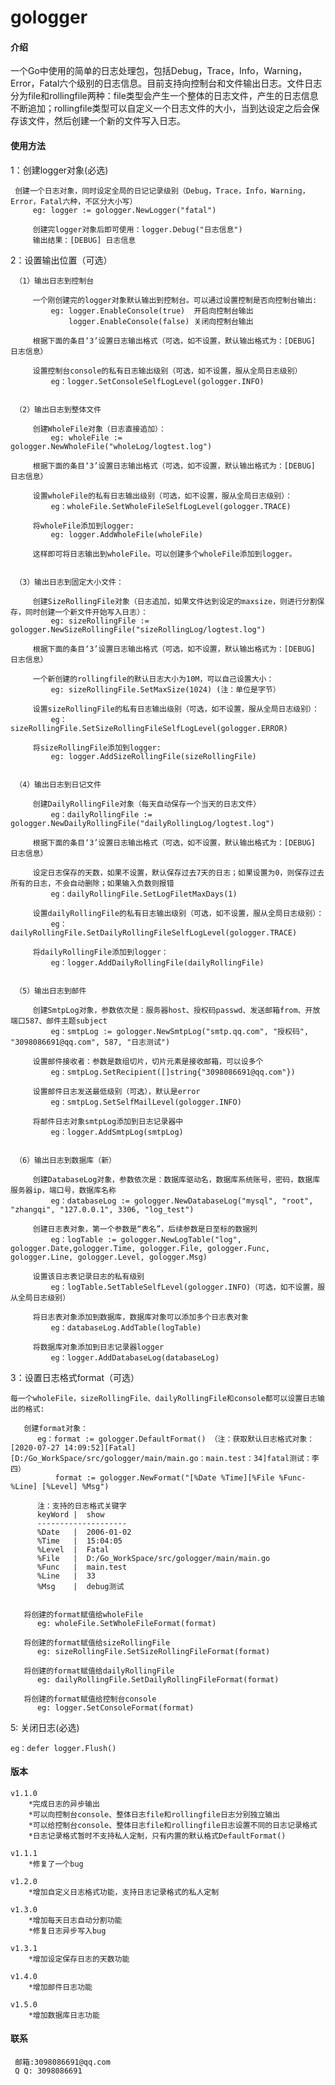 # gologger

#### 介绍
一个Go中使用的简单的日志处理包，包括Debug，Trace，Info，Warning，Error，Fatal六个级别的日志信息。目前支持向控制台和文件输出日志。文件日志分为file和rollingfile两种：file类型会产生一个整体的日志文件，产生的日志信息不断追加；rollingfile类型可以自定义一个日志文件的大小，当到达设定之后会保存该文件，然后创建一个新的文件写入日志。

#### 使用方法
1：创建logger对象(必选)

     创建一个日志对象，同时设定全局的日记记录级别（Debug，Trace，Info，Warning，Error，Fatal六种，不区分大小写）
         eg: logger := gologger.NewLogger("fatal")
         
         创建完logger对象后即可使用：logger.Debug("日志信息") 
         输出结果：[DEBUG] 日志信息
   

2：设置输出位置（可选）


     （1）输出日志到控制台
     
         一个刚创建完的logger对象默认输出到控制台。可以通过设置控制是否向控制台输出:
             eg: logger.EnableConsole(true)  开启向控制台输出  
                 logger.EnableConsole(false) 关闭向控制台输出  
          
         根据下面的条目‘3’设置日志输出格式（可选，如不设置，默认输出格式为：[DEBUG] 日志信息）
             
         设置控制台console的私有日志输出级别（可选，如不设置，服从全局日志级别）
             eg：logger.SetConsoleSelfLogLevel(gologger.INFO)


     （2）输出日志到整体文件
     
         创建WholeFile对象（日志直接追加）：
             eg: wholeFile := gologger.NewWholeFile("wholeLog/logtest.log")
             
         根据下面的条目‘3’设置日志输出格式（可选，如不设置，默认输出格式为：[DEBUG] 日志信息）
             
         设置wholeFile的私有日志输出级别（可选，如不设置，服从全局日志级别）：
             eg：wholeFile.SetWholeFileSelfLogLevel(gologger.TRACE)
             
         将wholeFile添加到logger:
             eg: logger.AddWholeFile(wholeFile)
             
         这样即可将日志输出到wholeFile。可以创建多个wholeFile添加到logger。
         

     （3）输出日志到固定大小文件：
     
         创建SizeRollingFile对象（日志追加，如果文件达到设定的maxsize，则进行分割保存，同时创建一个新文件开始写入日志）：
             eg: sizeRollingFile := gologger.NewSizeRollingFile("sizeRollingLog/logtest.log")
             
         根据下面的条目‘3’设置日志输出格式（可选，如不设置，默认输出格式为：[DEBUG] 日志信息）
         
         一个新创建的rollingfile的默认日志大小为10M，可以自己设置大小：
             eg: sizeRollingFile.SetMaxSize(1024) (注：单位是字节）
             
         设置sizeRollingFile的私有日志输出级别（可选，如不设置，服从全局日志级别）：
             eg：sizeRollingFile.SetSizeRollingFileSelfLogLevel(gologger.ERROR)
             
         将sizeRollingFile添加到logger:
             eg: logger.AddSizeRollingFile(sizeRollingFile)
             
                
     （4）输出日志到日记文件
     
         创建DailyRollingFile对象（每天自动保存一个当天的日志文件）
             eg：dailyRollingFile := gologger.NewDailyRollingFile("dailyRollingLog/logtest.log")
             
         根据下面的条目‘3’设置日志输出格式（可选，如不设置，默认输出格式为：[DEBUG] 日志信息）
         
         设定日志保存的天数，如果不设置，默认保存过去7天的日志；如果设置为0，则保存过去所有的日志，不会自动删除；如果输入负数则报错
             eg：dailyRollingFile.SetLogFiletMaxDays(1)
             
         设置dailyRollingFile的私有日志输出级别（可选，如不设置，服从全局日志级别）：
             eg：dailyRollingFile.SetDailyRollingFileSelfLogLevel(gologger.TRACE)
             
         将dailyRollingFile添加到logger：
             eg：logger.AddDailyRollingFile(dailyRollingFile)
             
          
     （5）输出日志到邮件
     
         创建SmtpLog对象，参数依次是：服务器host、授权码passwd、发送邮箱from、开放端口587、邮件主题subject
             eg：smtpLog := gologger.NewSmtpLog("smtp.qq.com", "授权码", "3098086691@qq.com", 587, "日志测试")
         
         设置邮件接收者：参数是数组切片，切片元素是接收邮箱，可以设多个
             eg：smtpLog.SetRecipient([]string{"3098086691@qq.com"})
         
         设置邮件日志发送最低级别（可选），默认是error
             eg：smtpLog.SetSelfMailLevel(gologger.INFO)
         
         将邮件日志对象smtpLog添加到日志记录器中
             eg：logger.AddSmtpLog(smtpLog)
             
            
     （6）输出日志到数据库（新）
        
         创建DatabaseLog对象，参数依次是：数据库驱动名，数据库系统账号，密码，数据库服务器ip，端口号，数据库名称
             eg：databaseLog := gologger.NewDatabaseLog("mysql", "root", "zhangqi", "127.0.0.1", 3306, "log_test")
        
         创建日志表对象，第一个参数是“表名”，后续参数是日至标的数据列
             eg：logTable := gologger.NewLogTable("log", gologger.Date,gologger.Time, gologger.File, gologger.Func, gologger.Line, gologger.Level, gologger.Msg)
         
         设置该日志表记录日志的私有级别
             eg：logTable.SetTableSelfLevel(gologger.INFO)（可选，如不设置，服从全局日志级别）
        
         将日志表对象添加到数据库，数据库对象可以添加多个日志表对象
             eg：databaseLog.AddTable(logTable)
        
         将数据库对象添加到日志记录器logger
             eg：logger.AddDatabaseLog(databaseLog)
        


3：<a id="point1">设置日志格式format（可选）</a>


    每一个wholeFile，sizeRollingFile、dailyRollingFile和console都可以设置日志输出的格式:
    
       创建format对象：
          eg：format := gologger.DefaultFormat() （注：获取默认日志格式对象：[2020-07-27 14:09:52][Fatal][D:/Go_WorkSpace/src/gologger/main/main.go：main.test：34]fatal测试：李四）
              format := gologger.NewFormat("[%Date %Time][%File %Func-%Line] [%Level] %Msg")
          
          注：支持的日志格式关键字
          keyWord |  show
          --------------------
          %Date   |  2006-01-02
          %Time   |  15:04:05
          %Level  |  Fatal
          %File   |  D:/Go_WorkSpace/src/gologger/main/main.go
          %Func   |  main.test
          %Line   |  33
          %Msg    |  debug测试
          

       将创建的format赋值给wholeFile
          eg: wholeFile.SetWholeFileFormat(format)
          
       将创建的format赋值给sizeRollingFile
          eg: sizeRollingFile.SetSizeRollingFileFormat(format)
          
       将创建的format赋值给dailyRollingFile
          eg: dailyRollingFile.SetDailyRollingFileFormat(format)
          
       将创建的format赋值给控制台console
          eg: logger.SetConsoleFormat(format)

   
5: 关闭日志(必选)

    eg：defer logger.Flush()
       
#### 版本
    
    v1.1.0
        *完成日志的异步输出
        *可以向控制台console、整体日志file和rollingfile日志分别独立输出
        *可以给控制台console、整体日志file和rollingfile日志设置不同的日志记录格式
        *日志记录格式暂时不支持私人定制，只有内置的默认格式DefaultFormat()
        
    v1.1.1
        *修复了一个bug
            
    v1.2.0
        *增加自定义日志格式功能，支持日志记录格式的私人定制
        
    v1.3.0
        *增加每天日志自动分割功能
        *修复日志异步写入bug
        
    v1.3.1
        *增加设定保存日志的天数功能
        
    v1.4.0
        *增加邮件日志功能
        
    v1.5.0
        *增加数据库日志功能
           
           
#### 联系
     邮箱:3098086691@qq.com
     Q Q: 3098086691